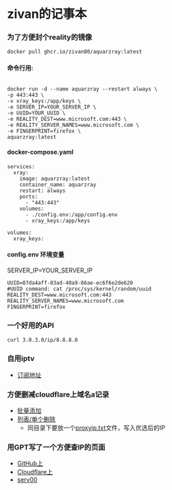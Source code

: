 # zivan的记事本
### 为了方便封个reality的镜像
```docker pull ghcr.io/zivan80/aquarzray:latest```
#### 命令行用:
```docker volume create xray_keys

docker run -d --name aquarzray --restart always \
-p 443:443 \
-v xray_keys:/app/keys \
-e SERVER_IP=YOUR_SERVER_IP \
-e UUID=YOUR_UUID \
-e REALITY_DEST=www.microsoft.com:443 \
-e REALITY_SERVER_NAMES=www.microsoft.com \
-e FINGERPRINT=firefox \
aquarzray:latest
```
#### docker-compose.yaml
```
services:
  xray:
    image: aquarzray:latest
    container_name: aquarzray
    restart: always
    ports:
      - "443:443"
    volumes:
      - ./config.env:/app/config.env
      - xray_keys:/app/keys

volumes:
  xray_keys:
```
#### config.env 环境变量
SERVER_IP=YOUR_SERVER_IP
```
UUID=87da4aff-03ad-40a9-86ae-ec6f6e2de620
#UUID command: cat /proc/sys/kernel/random/uuid
REALITY_DEST=www.microsoft.com:443
REALITY_SERVER_NAMES=www.microsoft.com
FINGERPRINT=firefox
```
### 一个好用的API
```
curl 3.0.3.0/ip/8.8.8.8
```
### 自用iptv
- [订阅地址](iptv.m3u)

### 方便删减cloudflare上域名a记录
- [批量添加](https://github.com/zivan80/Scripts/blob/master/src/cloudflare/bulk_add.py)
- [列表/单个删除](https://github.com/zivan80/Scripts/blob/master/src/cloudflare/single_del.py)
  - 同目录下要放一个[proxyip.txt](https://github.com/zivan80/Scripts/blob/master/src/cloudflare/proxyip.txt)文件，写入优选后的IP

### 用GPT写了一个方便查IP的页面
- [GitHub上](https://zivan80.github.io/note/checkip)
- [Cloudflare上](https://ip.nnmm.fun)
- [serv00](https://zivan.pp.ua)
